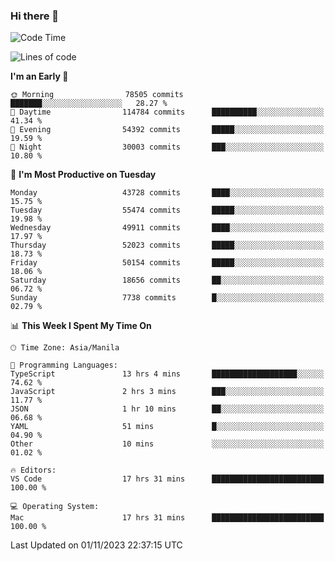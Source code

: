 ### Hi there 👋

<!--START_SECTION:waka-->
![Code Time](http://img.shields.io/badge/Code%20Time-4%2C481%20hrs%2034%20mins-blue)

![Lines of code](https://img.shields.io/badge/From%20Hello%20World%20I%27ve%20Written-108.7%20million%20lines%20of%20code-blue)

**I'm an Early 🐤** 

```text
🌞 Morning                78505 commits       ███████░░░░░░░░░░░░░░░░░░   28.27 % 
🌆 Daytime                114784 commits      ██████████░░░░░░░░░░░░░░░   41.34 % 
🌃 Evening                54392 commits       █████░░░░░░░░░░░░░░░░░░░░   19.59 % 
🌙 Night                  30003 commits       ███░░░░░░░░░░░░░░░░░░░░░░   10.80 % 
```
📅 **I'm Most Productive on Tuesday** 

```text
Monday                   43728 commits       ████░░░░░░░░░░░░░░░░░░░░░   15.75 % 
Tuesday                  55474 commits       █████░░░░░░░░░░░░░░░░░░░░   19.98 % 
Wednesday                49911 commits       ████░░░░░░░░░░░░░░░░░░░░░   17.97 % 
Thursday                 52023 commits       █████░░░░░░░░░░░░░░░░░░░░   18.73 % 
Friday                   50154 commits       █████░░░░░░░░░░░░░░░░░░░░   18.06 % 
Saturday                 18656 commits       ██░░░░░░░░░░░░░░░░░░░░░░░   06.72 % 
Sunday                   7738 commits        █░░░░░░░░░░░░░░░░░░░░░░░░   02.79 % 
```


📊 **This Week I Spent My Time On** 

```text
🕑︎ Time Zone: Asia/Manila

💬 Programming Languages: 
TypeScript               13 hrs 4 mins       ███████████████████░░░░░░   74.62 % 
JavaScript               2 hrs 3 mins        ███░░░░░░░░░░░░░░░░░░░░░░   11.77 % 
JSON                     1 hr 10 mins        ██░░░░░░░░░░░░░░░░░░░░░░░   06.68 % 
YAML                     51 mins             █░░░░░░░░░░░░░░░░░░░░░░░░   04.90 % 
Other                    10 mins             ░░░░░░░░░░░░░░░░░░░░░░░░░   01.02 % 

🔥 Editors: 
VS Code                  17 hrs 31 mins      █████████████████████████   100.00 % 

💻 Operating System: 
Mac                      17 hrs 31 mins      █████████████████████████   100.00 % 
```


 Last Updated on 01/11/2023 22:37:15 UTC
<!--END_SECTION:waka-->


<!--
**rad182/rad182** is a ✨ _special_ ✨ repository because its `README.md` (this file) appears on your GitHub profile.

Here are some ideas to get you started:

- 🔭 I’m currently working on ...
- 🌱 I’m currently learning ...
- 👯 I’m looking to collaborate on ...
- 🤔 I’m looking for help with ...
- 💬 Ask me about ...
- 📫 How to reach me: ...
- 😄 Pronouns: ...
- ⚡ Fun fact: ...
-->
